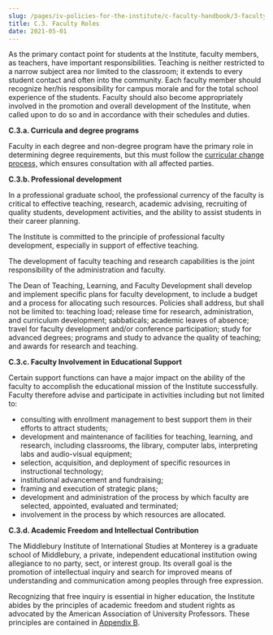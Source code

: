 ```yaml
---
slug: /pages/iv-policies-for-the-institute/c-faculty-handbook/3-faculty-roles
title: C.3. Faculty Roles
date: 2021-05-01
---
```

As the primary contact point for students at the Institute, faculty members, as teachers, have important responsibilities. Teaching is neither restricted to a narrow subject area nor limited to the classroom; it extends to every student contact and often into the community. Each faculty member should recognize her/his responsibility for campus morale and for the total school experience of the students. Faculty should also become appropriately involved in the promotion and overall development of the Institute, when called upon to do so and in accordance with their schedules and duties.

**C.3.a. Curricula and degree programs**

Faculty in each degree and non-degree program have the primary role in determining degree requirements, but this must follow the [curricular change process,](https://sites.miis.edu/info/curricular-change-process/) which ensures consultation with all affected parties.

**C.3.b. Professional development**

In a professional graduate school, the professional currency of the faculty is critical to effective teaching, research, academic advising, recruiting of quality students, development activities, and the ability to assist students in their career planning.

The Institute is committed to the principle of professional faculty development, especially in support of effective teaching.

The development of faculty teaching and research capabilities is the joint responsibility of the administration and faculty.

The Dean of Teaching, Learning, and Faculty Development shall develop and implement specific plans for faculty development, to include a budget and a process for allocating such resources. Policies shall address, but shall not be limited to: teaching load; release time for research, administration, and curriculum development; sabbaticals; academic leaves of absence; travel for faculty development and/or conference participation; study for advanced degrees; programs and study to advance the quality of teaching; and awards for research and teaching.

**C.3.c. Faculty Involvement in Educational Support**

Certain support functions can have a major impact on the ability of the faculty to accomplish the educational mission of the Institute successfully. Faculty therefore advise and participate in activities including but not limited to:

*   consulting with enrollment management to best support them in their efforts to attract students;
*   development and maintenance of facilities for teaching, learning, and research, including classrooms, the library, computer labs, interpreting labs and audio-visual equipment;
*   selection, acquisition, and deployment of specific resources in instructional technology;
*   institutional advancement and fundraising;
*   framing and execution of strategic plans;
*   development and administration of the process by which faculty are selected, appointed, evaluated and terminated;
*   involvement in the process by which resources are allocated.

**C.3.d. Academic Freedom and Intellectual Contribution**

The Middlebury Institute of International Studies at Monterey is a graduate school of Middlebury, a private, independent educational institution owing allegiance to no party, sect, or interest group. Its overall goal is the promotion of intellectual inquiry and search for improved means of understanding and communication among peoples through free expression.

Recognizing that free inquiry is essential in higher education, the Institute abides by the principles of academic freedom and student rights as advocated by the American Association of University Professors. These principles are contained in [Appendix B](/pages/iv-policies-for-the-institute/c-faculty-handbook/appendix-b-aaup-guidelines).
